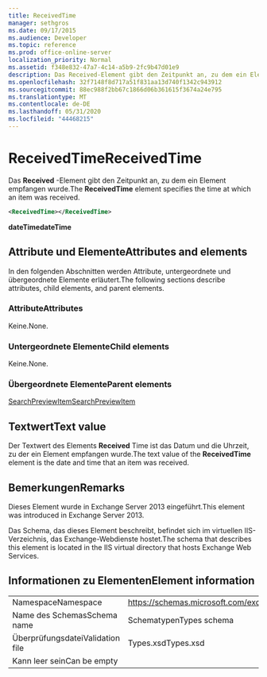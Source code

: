 ```yaml
---
title: ReceivedTime
manager: sethgros
ms.date: 09/17/2015
ms.audience: Developer
ms.topic: reference
ms.prod: office-online-server
localization_priority: Normal
ms.assetid: f348e832-47a7-4c14-a5b9-2fc9b47d01e9
description: Das Received-Element gibt den Zeitpunkt an, zu dem ein Element empfangen wurde.
ms.openlocfilehash: 32f7148f8d717a51f831aa13d740f1342c943912
ms.sourcegitcommit: 88ec988f2bb67c1866d06b361615f3674a24e795
ms.translationtype: MT
ms.contentlocale: de-DE
ms.lasthandoff: 05/31/2020
ms.locfileid: "44468215"
---
```

# <a name="receivedtime"></a><span data-ttu-id="34b84-103">ReceivedTime</span><span class="sxs-lookup"><span data-stu-id="34b84-103">ReceivedTime</span></span>

<span data-ttu-id="34b84-104">Das **Received** -Element gibt den Zeitpunkt an, zu dem ein Element empfangen wurde.</span><span class="sxs-lookup"><span data-stu-id="34b84-104">The **ReceivedTime** element specifies the time at which an item was received.</span></span> 
  
```XML
<ReceivedTime></ReceivedTime>
```

 <span data-ttu-id="34b84-105">**dateTime**</span><span class="sxs-lookup"><span data-stu-id="34b84-105">**dateTime**</span></span>
## <a name="attributes-and-elements"></a><span data-ttu-id="34b84-106">Attribute und Elemente</span><span class="sxs-lookup"><span data-stu-id="34b84-106">Attributes and elements</span></span>

<span data-ttu-id="34b84-107">In den folgenden Abschnitten werden Attribute, untergeordnete und übergeordnete Elemente erläutert.</span><span class="sxs-lookup"><span data-stu-id="34b84-107">The following sections describe attributes, child elements, and parent elements.</span></span>
  
### <a name="attributes"></a><span data-ttu-id="34b84-108">Attribute</span><span class="sxs-lookup"><span data-stu-id="34b84-108">Attributes</span></span>

<span data-ttu-id="34b84-109">Keine.</span><span class="sxs-lookup"><span data-stu-id="34b84-109">None.</span></span>
  
### <a name="child-elements"></a><span data-ttu-id="34b84-110">Untergeordnete Elemente</span><span class="sxs-lookup"><span data-stu-id="34b84-110">Child elements</span></span>

<span data-ttu-id="34b84-111">Keine.</span><span class="sxs-lookup"><span data-stu-id="34b84-111">None.</span></span>
  
### <a name="parent-elements"></a><span data-ttu-id="34b84-112">Übergeordnete Elemente</span><span class="sxs-lookup"><span data-stu-id="34b84-112">Parent elements</span></span>

[<span data-ttu-id="34b84-113">SearchPreviewItem</span><span class="sxs-lookup"><span data-stu-id="34b84-113">SearchPreviewItem</span></span>](searchpreviewitem.md)
  
## <a name="text-value"></a><span data-ttu-id="34b84-114">Textwert</span><span class="sxs-lookup"><span data-stu-id="34b84-114">Text value</span></span>

<span data-ttu-id="34b84-115">Der Textwert des Elements **Received** Time ist das Datum und die Uhrzeit, zu der ein Element empfangen wurde.</span><span class="sxs-lookup"><span data-stu-id="34b84-115">The text value of the **ReceivedTime** element is the date and time that an item was received.</span></span> 
  
## <a name="remarks"></a><span data-ttu-id="34b84-116">Bemerkungen</span><span class="sxs-lookup"><span data-stu-id="34b84-116">Remarks</span></span>

<span data-ttu-id="34b84-117">Dieses Element wurde in Exchange Server 2013 eingeführt.</span><span class="sxs-lookup"><span data-stu-id="34b84-117">This element was introduced in Exchange Server 2013.</span></span>
  
<span data-ttu-id="34b84-118">Das Schema, das dieses Element beschreibt, befindet sich im virtuellen IIS-Verzeichnis, das Exchange-Webdienste hostet.</span><span class="sxs-lookup"><span data-stu-id="34b84-118">The schema that describes this element is located in the IIS virtual directory that hosts Exchange Web Services.</span></span>
  
## <a name="element-information"></a><span data-ttu-id="34b84-119">Informationen zu Elementen</span><span class="sxs-lookup"><span data-stu-id="34b84-119">Element information</span></span>

|||
|:-----|:-----|
|<span data-ttu-id="34b84-120">Namespace</span><span class="sxs-lookup"><span data-stu-id="34b84-120">Namespace</span></span>  <br/> |https://schemas.microsoft.com/exchange/services/2006/types  <br/> |
|<span data-ttu-id="34b84-121">Name des Schemas</span><span class="sxs-lookup"><span data-stu-id="34b84-121">Schema name</span></span>  <br/> |<span data-ttu-id="34b84-122">Schematypen</span><span class="sxs-lookup"><span data-stu-id="34b84-122">Types schema</span></span>  <br/> |
|<span data-ttu-id="34b84-123">Überprüfungsdatei</span><span class="sxs-lookup"><span data-stu-id="34b84-123">Validation file</span></span>  <br/> |<span data-ttu-id="34b84-124">Types.xsd</span><span class="sxs-lookup"><span data-stu-id="34b84-124">Types.xsd</span></span>  <br/> |
|<span data-ttu-id="34b84-125">Kann leer sein</span><span class="sxs-lookup"><span data-stu-id="34b84-125">Can be empty</span></span>  <br/> ||
   

